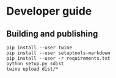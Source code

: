 # Developer guide

## Building and publishing

```
pip install --user twine
pip install --user setuptools-markdown
pip install --user -r requirements.txt
python setup.py sdist
twine upload dist/*
```
